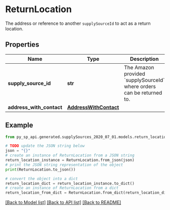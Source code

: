 # ReturnLocation

The address or reference to another `supplySourceId` to act as a return location.

## Properties

Name | Type | Description | Notes
------------ | ------------- | ------------- | -------------
**supply_source_id** | **str** | The Amazon provided &#x60;supplySourceId&#x60; where orders can be returned to. | [optional] 
**address_with_contact** | [**AddressWithContact**](AddressWithContact.md) |  | [optional] 

## Example

```python
from py_sp_api.generated.supplySources_2020_07_01.models.return_location import ReturnLocation

# TODO update the JSON string below
json = "{}"
# create an instance of ReturnLocation from a JSON string
return_location_instance = ReturnLocation.from_json(json)
# print the JSON string representation of the object
print(ReturnLocation.to_json())

# convert the object into a dict
return_location_dict = return_location_instance.to_dict()
# create an instance of ReturnLocation from a dict
return_location_from_dict = ReturnLocation.from_dict(return_location_dict)
```
[[Back to Model list]](../README.md#documentation-for-models) [[Back to API list]](../README.md#documentation-for-api-endpoints) [[Back to README]](../README.md)


